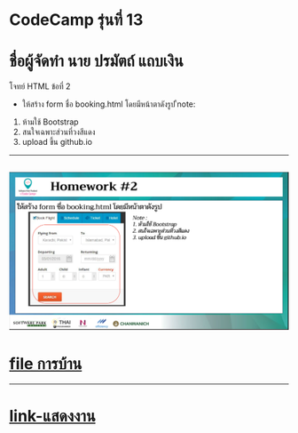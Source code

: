 # CodeCamp รุ่นที่ 13

# **ชื่อผู้จัดทำ นาย ปรมัตถ์ แถบเงิน**

โจทย์ HTML ข้อที่ 2
- ให้สร้าง form ชื่อ booking.html โดยมีหน้าตาดังรูป
ืnote: 
1. ห้ามใช้ Bootstrap
2. สนใจเฉพาะส่วนที่วงสีแดง
3. upload ขึ้น github.io
---
![picpra gob](picname2.png)
---
# [file การบ้าน](booking.html)
---
# [link-แสดงงาน](https://ohm0025.github.io/html/%E0%B8%82%E0%B9%89%E0%B8%AD%E0%B8%97%E0%B8%B5%E0%B9%882/booking.html)
